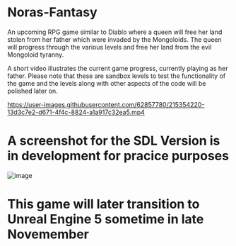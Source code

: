 # Noras-Fantasy

An upcoming RPG game similar to Diablo where a queen will free her land stolen from her father which were invaded by the Mongoloids. The queen will progress through the various levels and free her land from the evil Mongoloid tyranny. 

A short video illustrates the current game progress, currently playing as her father. Please note that these are sandbox levels to test the functionality of the game and the levels along with other aspects of the code will be polished later on. 





https://user-images.githubusercontent.com/62857780/215354220-13d3c7e2-d671-4f4c-8824-a1a917c32ea5.mp4

# A screenshot for the SDL Version is in development for pracice purposes

![image](https://github.com/alis0712/Noras-Fantasy/assets/62857780/db773f96-81cd-4260-8524-f7179b08d56e)


# This game will later transition to Unreal Engine 5 sometime in late Novemember

